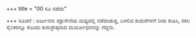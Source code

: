 +++
title = "00 ಸೂ ನಡೆದು"

+++
ಸೂಚನೆ : ಅರ್ಜುನನು ಶತ್ರುಸೇನೆಯ ಮಧ್ಯದಲ್ಲಿ ನಡೆದಾಡುತ್ತ, ಬಳಲಿದ ಕುದುರೆಗಳಿಗೆ ನೀರು ಕುಡಿಸಿ, ಸಕಲ ಸೈನಿಕರನ್ನೂ ಕೊಂದು ಕುರುಶ್ರೇಷ್ಠನಾದ ದುರ್ಯೋಧನನನ್ನು ಗೆದ್ದನು.